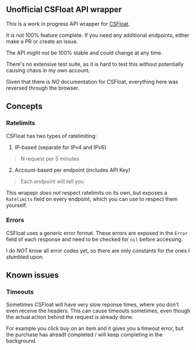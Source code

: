 ## Unofficial CSFloat API wrapper

This is a work in progress API wrapper for [CSFloat](https://csfloat.com).

It is not 100% feature complete. If you need any additional endpoints, either
make a PR or create an issue.

The API *might* not be 100% stable and could change at any time.

There's no extensive test suite, as it is hard to test this without potentially
causing chaos in my own account.

Given that there is *NO* documentation for CSFloat, everything here was reversed
through the browser.

## Concepts

### Ratelimits

CSFloat has two types of ratelimiting:

1. IP-based (separate for IPv4 and IPv6)
  > N request per 5 minutes
2. Account-based per endpoint (includes API Key)
  > Each endpoint will tell you

This wrapepr *does not* respect ratelimits on its own, but exposes a
`Ratelimits` field on every endpoint, which you can use to respect them
yourself.

### Errors

CSFloat uses a generic error format. These errors are exposed in the `Error`
field of each response and need to be checked for `nil` before accessing.

I do *NOT* know all error codes yet, so there are only constants for the ones
I stumbled upon.

## Known issues

### Timeouts

Sometimes CSFloat will have very slow reponse times, where you don't even
receive the headers. This can cause timeouts sometimes, even though the actual
action behind the request is already done.

For example you click buy on an item and it gives you a timeout error, but the
purchase has alreadt completed / will keep completing in the background.
